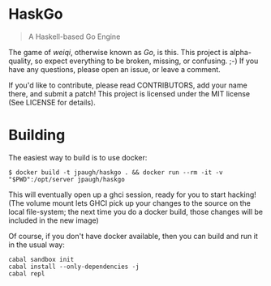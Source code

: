 # HaskGo

> A Haskell-based Go Engine

The game of *weiqi*, otherwise known as *Go*, is this. This project is
alpha-quality, so expect everything to be broken, missing, or confusing.
;-) If you have any questions, please open an issue, or leave a comment.

If you'd like to contribute, please read CONTRIBUTORS, add your name
there, and submit a patch! This project is licensed under the MIT
license (See LICENSE for details).

# Building

The easiest way to build is to use docker:

    $ docker build -t jpaugh/haskgo . && docker run --rm -it -v "$PWD":/opt/server jpaugh/haskgo

This will eventually open up a ghci session, ready for you to start
hacking! (The volume mount lets GHCI pick up your changes to the source
on the local file-system; the next time you do a docker build, those
changes will be included in the new image)

Of course, if you don't have docker available, then you can build and
run it in the usual way:

    cabal sandbox init
    cabal install --only-dependencies -j
    cabal repl
